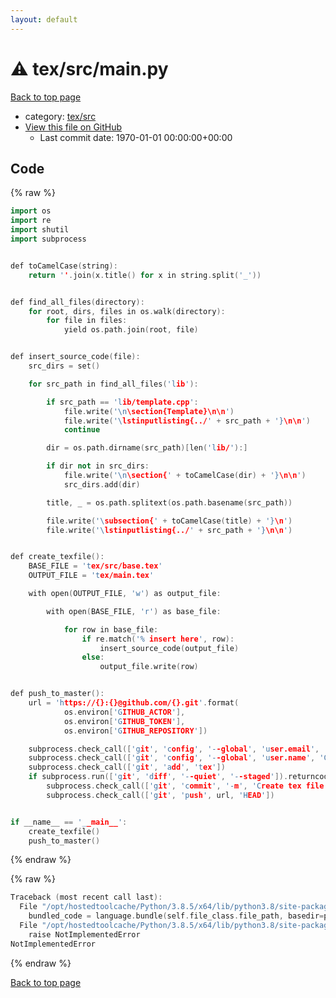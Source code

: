 ```yaml
---
layout: default
---
```


<!-- mathjax config similar to math.stackexchange -->
<script type="text/javascript" async
  src="https://cdnjs.cloudflare.com/ajax/libs/mathjax/2.7.5/MathJax.js?config=TeX-MML-AM_CHTML">
</script>
<script type="text/x-mathjax-config">
  MathJax.Hub.Config({
    TeX: { equationNumbers: { autoNumber: "AMS" }},
    tex2jax: {
      inlineMath: [ ['$','$'] ],
      processEscapes: true
    },
    "HTML-CSS": { matchFontHeight: false },
    displayAlign: "left",
    displayIndent: "2em"
  });
</script>

<script type="text/javascript" src="https://cdnjs.cloudflare.com/ajax/libs/jquery/3.4.1/jquery.min.js"></script>
<script src="https://cdn.jsdelivr.net/npm/jquery-balloon-js@1.1.2/jquery.balloon.min.js" integrity="sha256-ZEYs9VrgAeNuPvs15E39OsyOJaIkXEEt10fzxJ20+2I=" crossorigin="anonymous"></script>
<script type="text/javascript" src="../../../assets/js/copy-button.js"></script>
<link rel="stylesheet" href="../../../assets/css/copy-button.css" />


# :warning: tex/src/main.py

<a href="../../../index.html">Back to top page</a>

* category: <a href="../../../index.html#a027bd23603dcb83d224b0c0ea5ce216">tex/src</a>
* <a href="{{ site.github.repository_url }}/blob/master/tex/src/main.py">View this file on GitHub</a>
    - Last commit date: 1970-01-01 00:00:00+00:00




## Code

<a id="unbundled"></a>
{% raw %}
```cpp
import os
import re
import shutil
import subprocess


def toCamelCase(string):
    return ''.join(x.title() for x in string.split('_'))


def find_all_files(directory):
    for root, dirs, files in os.walk(directory):
        for file in files:
            yield os.path.join(root, file)


def insert_source_code(file):
    src_dirs = set()

    for src_path in find_all_files('lib'):

        if src_path == 'lib/template.cpp':
            file.write('\n\section{Template}\n\n')
            file.write('\lstinputlisting{../' + src_path + '}\n\n')
            continue

        dir = os.path.dirname(src_path)[len('lib/'):]

        if dir not in src_dirs:
            file.write('\n\section{' + toCamelCase(dir) + '}\n\n')
            src_dirs.add(dir)

        title, _ = os.path.splitext(os.path.basename(src_path))

        file.write('\subsection{' + toCamelCase(title) + '}\n')
        file.write('\lstinputlisting{../' + src_path + '}\n\n')


def create_texfile():
    BASE_FILE = 'tex/src/base.tex'
    OUTPUT_FILE = 'tex/main.tex'

    with open(OUTPUT_FILE, 'w') as output_file:

        with open(BASE_FILE, 'r') as base_file:

            for row in base_file:
                if re.match('% insert here', row):
                    insert_source_code(output_file)
                else:
                    output_file.write(row)


def push_to_master():
    url = 'https://{}:{}@github.com/{}.git'.format(
            os.environ['GITHUB_ACTOR'],
            os.environ['GITHUB_TOKEN'],
            os.environ['GITHUB_REPOSITORY'])

    subprocess.check_call(['git', 'config', '--global', 'user.email', 'noreply@github.com'])
    subprocess.check_call(['git', 'config', '--global', 'user.name', 'GitHub'])
    subprocess.check_call(['git', 'add', 'tex'])
    if subprocess.run(['git', 'diff', '--quiet', '--staged']).returncode:
        subprocess.check_call(['git', 'commit', '-m', 'Create tex file'])
        subprocess.check_call(['git', 'push', url, 'HEAD'])


if __name__ == '__main__':
    create_texfile()
    push_to_master()

```
{% endraw %}

<a id="bundled"></a>
{% raw %}
```cpp
Traceback (most recent call last):
  File "/opt/hostedtoolcache/Python/3.8.5/x64/lib/python3.8/site-packages/onlinejudge_verify/docs.py", line 349, in write_contents
    bundled_code = language.bundle(self.file_class.file_path, basedir=pathlib.Path.cwd())
  File "/opt/hostedtoolcache/Python/3.8.5/x64/lib/python3.8/site-packages/onlinejudge_verify/languages/python.py", line 84, in bundle
    raise NotImplementedError
NotImplementedError

```
{% endraw %}

<a href="../../../index.html">Back to top page</a>

